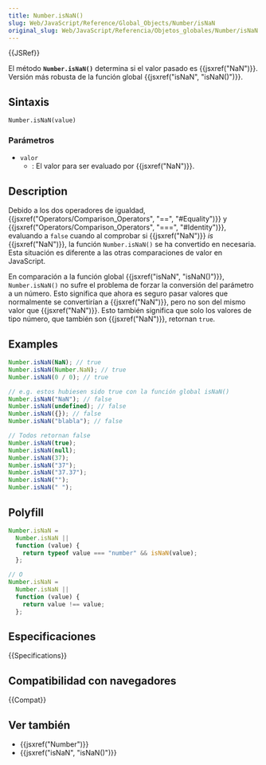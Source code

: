 ```yaml
---
title: Number.isNaN()
slug: Web/JavaScript/Reference/Global_Objects/Number/isNaN
original_slug: Web/JavaScript/Referencia/Objetos_globales/Number/isNaN
---
```


{{JSRef}}

El método **`Number.isNaN()`** determina si el valor pasado es {{jsxref("NaN")}}. Versión más robusta de la función global {{jsxref("isNaN", "isNaN()")}}.

## Sintaxis

```
Number.isNaN(value)
```

### Parámetros

- `valor`
  - : El valor para ser evaluado por {{jsxref("NaN")}}.

## Description

Debido a los dos operadores de igualdad, {{jsxref("Operators/Comparison_Operators", "==", "#Equality")}} y {{jsxref("Operators/Comparison_Operators", "===", "#Identity")}}, evaluando a `false` cuando al comprobar si {{jsxref("NaN")}} _is_ {{jsxref("NaN")}}, la función `Number.isNaN()` se ha convertido en necesaria. Esta situación es diferente a las otras comparaciones de valor en JavaScript.

En comparación a la función global {{jsxref("isNaN", "isNaN()")}}, `Number.isNaN()` no sufre el problema de forzar la conversión del parámetro a un número. Esto significa que ahora es seguro pasar valores que normalmente se convertirían a {{jsxref("NaN")}}, pero no son del mismo valor que {{jsxref("NaN")}}. Esto también significa que solo los valores de tipo número, que también son {{jsxref("NaN")}}, retornan `true`.

## Examples

```js
Number.isNaN(NaN); // true
Number.isNaN(Number.NaN); // true
Number.isNaN(0 / 0); // true

// e.g. estos hubiesen sido true con la función global isNaN()
Number.isNaN("NaN"); // false
Number.isNaN(undefined); // false
Number.isNaN({}); // false
Number.isNaN("blabla"); // false

// Todos retornan false
Number.isNaN(true);
Number.isNaN(null);
Number.isNaN(37);
Number.isNaN("37");
Number.isNaN("37.37");
Number.isNaN("");
Number.isNaN(" ");
```

## Polyfill

```js
Number.isNaN =
  Number.isNaN ||
  function (value) {
    return typeof value === "number" && isNaN(value);
  };

// O
Number.isNaN =
  Number.isNaN ||
  function (value) {
    return value !== value;
  };
```

## Especificaciones

{{Specifications}}

## Compatibilidad con navegadores

{{Compat}}

## Ver también

- {{jsxref("Number")}}
- {{jsxref("isNaN", "isNaN()")}}
